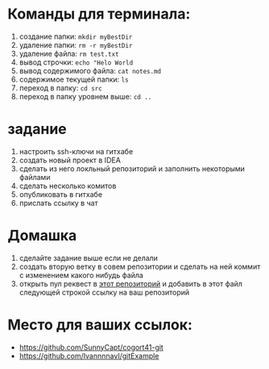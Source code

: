 # Команды для терминала:

1. создание папки: `mkdir myBestDir`
2. удаление папки: `rm -r myBestDir`
3. удаление файла: `rm test.txt`
4. вывод строчки: `echo "Helo World`
5. вывод содержимого файла: `cat notes.md`
6. содержимое текущей папки: `ls`
7. переход в папку: `cd src`
8. переход в папку уровнем выше: `cd ..`


# задание

1. настроить ssh-ключи на гитхабе
2. создать новый проект в IDEA
3. сделать из него локльный репозиторий и заполнить некоторыми файлами
4. сделать несколько комитов
5. опубликовать в гитхабе
6. прислать ссылку в чат

# Домашка

1. сделайте задание выше если не делали
2. создать вторую ветку в совем репозитории и сделать на ней коммит с изменением какого нибудь файла
3. открыть пул реквест в [этот репозиторий](https://github.com/SunnyCapt/cogort41-git) и добавить в этот файл следующей строкой ссылку на ваш репозиторий

# Место для ваших ссылок:

- https://github.com/SunnyCapt/cogort41-git
- https://github.com/IvannnnavI/gitExample
